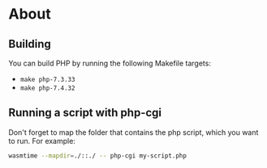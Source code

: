 # About

## Building

You can build PHP by running the following Makefile targets:

- `make php-7.3.33`
- `make php-7.4.32`

## Running a script with php-cgi

Don't forget to map the folder that contains the php script, which you want to run. For example:

```bash
wasmtime --mapdir=./::./ -- php-cgi my-script.php
```
